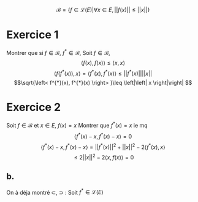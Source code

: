 $$\mathcal{B} = \{ f \in \mathcal{L}(E) | \forall x \in E, \left|\left| f(x) \right|\right| \leq \left|\left| x \right|\right|  \}$$

# Exercice 1
Montrer que si $f \in \mathcal{B}$, $f^{*} \in \mathcal{B}$, 
Soit $f \in \mathcal{B}$, 
$$ \left< f(x), f(x) \right> \leq \left< x, x \right> $$
$$\left< f(f^{*}(x)), x \right> = \left< f^{*}(x), f^{*}(x) \right>  \leq \left|\left| f^{*}(x) \right|\right| \left|\left| x \right|\right| $$
$$\sqrt{\left< f^{*}(x), f^{*}(x) \right> }\leq \left|\left| x \right|\right| $$

# Exercice 2
Soit $f \in \mathcal{B}$ et $x \in E$, $f(x) = x$
Montrer que $f^{*}(x) = x$ ie mq
$$\left< f^{*}(x)-x, f^{*}(x)-x \right> = 0$$
$$\left< f^{*}(x)-x, f^{*}(x)-x \right> = \left|\left| f^{*}(x) \right|\right| ^{2} + \left|\left| x \right|\right| ^{2} - 2 \left< f^{*}(x), x \right> $$
$$\leq 2\left|\left| x \right|\right| ^{2} - 2\left< x, f(x) \right> = 0$$

## b.
On à déja montré $\subset$, 
$\supset$ : 
Soit $f^{*} \in \mathcal{L}(E)$
